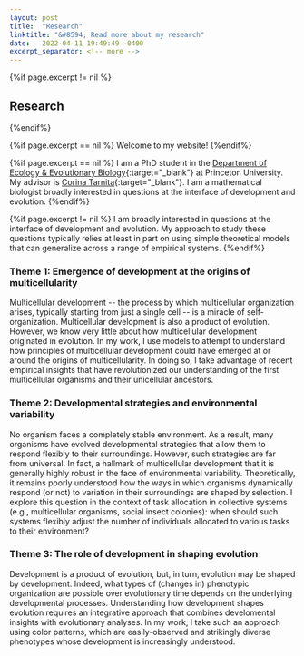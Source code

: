 ```yaml
---
layout: post
title:  "Research"
linktitle: "&#8594; Read more about my research"
date:   2022-04-11 19:49:49 -0400
excerpt_separator: <!-- more -->
---
```



{%if page.excerpt != nil %}
## Research
{%endif%}

{%if page.excerpt == nil %}
Welcome to my website!
{%endif%}


{%if page.excerpt == nil %}
I am a PhD student in the [Department of Ecology & Evolutionary Biology][eeb]{:target="_blank"} at Princeton University. My advisor is [Corina Tarnita][corina]{:target="_blank"}.
I am a mathematical biologist broadly interested in questions at the interface of development and evolution. 
{%endif%}


{%if page.excerpt != nil %} I am broadly interested in questions at the interface of development and evolution. My approach to study these questions typically relies at least in part on 
using simple theoretical models that can generalize across a range of empirical systems. {%endif%} 

<!-- more -->

### Theme 1: Emergence of development at the origins of multicellularity

Multicellular development -- the process by which multicellular organization arises, typically starting from just a single cell -- is a miracle of self-organization. 
Multicellular development is also a product of evolution. However, we know very little about how multicellular development originated in evolution. In my work, I use models to attempt to understand how 
principles of multicellular development could have emerged at or around the origins of multicellularity. In doing so, I take advantage of recent empirical insights that have 
revolutionized our understanding of the first multicellular organisms and their unicellular ancestors.

### Theme 2: Developmental strategies and environmental variability

No organism faces a completely stable environment. As a result, many organisms have evolved developmental strategies that allow them to respond flexibly to their surroundings. 
However, such strategies are far from universal. In fact, a hallmark of multicellular development that it is generally highly robust in the face of environmental variability. 
Theoretically, it remains poorly understood how the ways in which organisms dynamically respond (or not) to variation in their surroundings are shaped by selection.
I explore this question in the context of task allocation in collective systems (e.g., multicellular organisms, social insect colonies): when should such systems flexibly adjust the number of individuals allocated 
to various tasks to their environment?


### Theme 3: The role of development in shaping evolution

Development is a product of evolution, but, in turn, evolution may be shaped by development. Indeed, what types of (changes in) phenotypic organization are possible over evolutionary time 
depends on the underlying developmental processes. Understanding how development shapes evolution requires an integrative approach that combines develomental insights with evolutionary analyses.
In my work, I take such an approach using color patterns, which are easily-observed and strikingly diverse phenotypes whose development is increasingly understood.



[corina]: https://scholar.princeton.edu/ctarnita
[eeb]: https://eeb.princeton.edu
